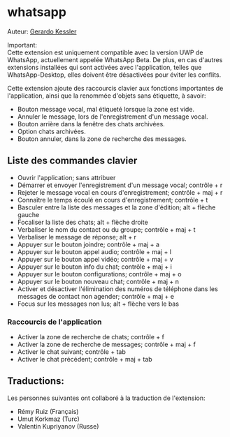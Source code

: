# whatsapp

Auteur: [Gerardo Kessler](http://gera.ar)  

Important:  
Cette extension est uniquement compatible avec la version UWP de WhatsApp, actuellement appelée WhatsApp Beta. De plus, en cas d'autres extensions installées qui sont activées avec l'application, telles que WhatsApp-Desktop, elles doivent être désactivées pour éviter les conflits.

Cette extension ajoute des raccourcis clavier aux fonctions importantes de l'application, ainsi que la renommée d'objets sans étiquette, à savoir:

* Bouton message vocal, mal étiqueté lorsque la zone est vide.
* Annuler le message, lors de l'enregistrement d'un message vocal.
* Bouton arrière dans la fenêtre des chats archivées.
* Option chats archivées.
* Bouton annuler, dans la zone de recherche des messages.

## Liste des commandes clavier

* Ouvrir l'application; sans attribuer
* Démarrer et envoyer l'enregistrement d'un message vocal; contrôle + r
* Rejeter le message vocal en cours d'enregistrement; contrôle + maj + r
* Connaître le temps écoulé en cours d'enregistrement; contrôle + t
* Basculer entre la liste des messages et la zone d'édition; alt + flèche gauche
* Focaliser la liste des chats; alt + flèche droite
* Verbaliser le nom du contact ou du groupe; contrôle + maj + t
* Verbaliser le message de réponse; alt + r
* Appuyer sur le bouton joindre; contrôle + maj + a
* Appuyer sur le bouton appel audio; contrôle + maj + l
* Appuyer sur le bouton appel vidéo; contrôle + maj + v
* Appuyer sur le bouton info du chat; contrôle + maj + i
* Appuyer sur le bouton configurations; contrôle + maj + o
* Appuyer sur le bouton nouveau chat; contrôle + maj + n
* Activer et désactiver l'élimination des numéros de téléphone dans les messages de contact non agender; contrôle + maj + e
* Focus sur les messages non lus; alt + flèche vers le bas

### Raccourcis de l'application

* Activer la zone de recherche de chats; contrôle + f
* Activer la zone de recherche de messages; contrôle + maj + f
* Activer le chat suivant; contrôle + tab
* Activer le chat précédent; contrôle + maj + tab

## Traductions:

Les personnes suivantes ont collaboré à la traduction de l'extension:

* Rémy Ruiz (Français)
* Umut Korkmaz (Turc)
* Valentin Kupriyanov (Russe)
